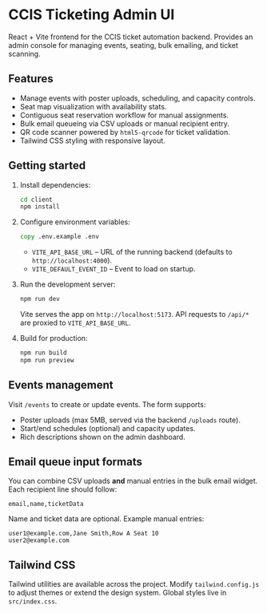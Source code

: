 # CCIS Ticketing Admin UI

React + Vite frontend for the CCIS ticket automation backend. Provides an admin console for managing events, seating, bulk emailing, and ticket scanning.

## Features

- Manage events with poster uploads, scheduling, and capacity controls.
- Seat map visualization with availability stats.
- Contiguous seat reservation workflow for manual assignments.
- Bulk email queueing via CSV uploads or manual recipient entry.
- QR code scanner powered by `html5-qrcode` for ticket validation.
- Tailwind CSS styling with responsive layout.

## Getting started

1. Install dependencies:

   ```cmd
   cd client
   npm install
   ```

2. Configure environment variables:

   ```cmd
   copy .env.example .env
   ```

   - `VITE_API_BASE_URL` – URL of the running backend (defaults to `http://localhost:4000`).
   - `VITE_DEFAULT_EVENT_ID` – Event to load on startup.

3. Run the development server:

   ```cmd
   npm run dev
   ```

   Vite serves the app on `http://localhost:5173`. API requests to `/api/*` are proxied to `VITE_API_BASE_URL`.

4. Build for production:

   ```cmd
   npm run build
   npm run preview
   ```

## Events management

Visit `/events` to create or update events. The form supports:

- Poster uploads (max 5MB, served via the backend `/uploads` route).
- Start/end schedules (optional) and capacity updates.
- Rich descriptions shown on the admin dashboard.

## Email queue input formats

You can combine CSV uploads **and** manual entries in the bulk email widget. Each recipient line should follow:

```
email,name,ticketData
```

Name and ticket data are optional. Example manual entries:

```
user1@example.com,Jane Smith,Row A Seat 10
user2@example.com
```

## Tailwind CSS

Tailwind utilities are available across the project. Modify `tailwind.config.js` to adjust themes or extend the design system. Global styles live in `src/index.css`.
